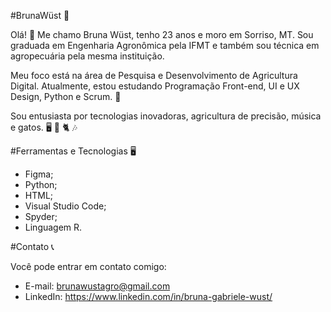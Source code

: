 #BrunaWüst :rocket:

Olá! :wave:
Me chamo Bruna Wüst, tenho 23 anos e moro em Sorriso, MT. Sou graduada em Engenharia Agronômica pela IFMT e também sou técnica em agropecuária pela mesma instituição.

Meu foco está na área de Pesquisa e Desenvolvimento de Agricultura Digital. Atualmente, estou estudando Programação Front-end, UI e UX Design, Python e Scrum. 	:seedling:

Sou entusiasta por tecnologias inovadoras, agricultura de precisão, música e gatos. 
:desktop_computer: :tractor: :cat2: :notes:

#Ferramentas e Tecnologias :desktop_computer:
- Figma;
- Python;
- HTML;
- Visual Studio Code;
- Spyder;
- Linguagem R.

#Contato :telephone_receiver:

Você pode entrar em contato comigo:

- E-mail: brunawustagro@gmail.com
- LinkedIn: https://www.linkedin.com/in/bruna-gabriele-wust/
